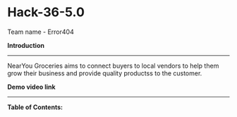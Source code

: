 # Hack-36-5.0
Team name - Error404

<b>Introduction</b>
<hr>
NearYou Groceries aims to connect buyers to local vendors to help them grow their business and provide quality productss to the customer.

<b>Demo video link</b>
<hr>

<b>Table of Contents:</b>
